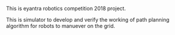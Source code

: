 This is eyantra robotics competition 2018 project.

This is simulator to develop and verify the working of path planning algorithm for robots to manuever on the grid.